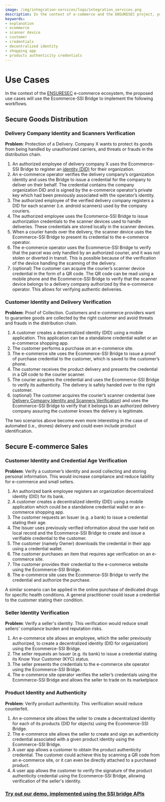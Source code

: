 ```yaml
---
image: /img/integration-services/logo/integration_services.png
description: In the context of e-commerce and the ENSURESEC project, you can use the SSI-Bridge to verify identities for products, customer, sellers, and clients.   
keywords:
- explanation
- ecommerce
- scanner device
- customer
- credentials
- decentralized identity
- shopping app
- products authenticity credentials
---
```

# Use Cases

In the context of the [ENSURESEC](https://www.ensuresec.eu/) e-commerce ecosystem, the proposed use cases will use the
Ecommerce-SSI Bridge to implement the following workflows.

## Secure Goods Distribution

### Delivery Company Identity and Scanners Verification

**Problem**: Protection of a Delivery. Company X wants to protect its goods from being handled by unauthorized carriers,
and threats or frauds in the distribution chain.

1. An authorized employee of delivery company X uses the Ecommerce-SSI Bridge to register
   an [identity (DID)](https://wiki.iota.org/identity.rs/decentralized_identifiers/overview) for their organization.
2. An e-commerce operator verifies the delivery company’s organization identity and uses the Bridge to issue a
   credential for the company to deliver on their behalf. The credential contains the company organization DID and is
   signed by the e-commerce operator’s private key which had been previously associated with the operator’s identity.
3. The authorized employee of the verified delivery company registers a DID for each scanner (i.e. android scanners)
   used by the company couriers.
4. The authorized employee uses the Ecommerce-SSI Bridge to issue authorization credentials to the scanner devices used
   to handle deliveries. These credentials are stored locally in the scanner devices.
5. When a courier hands over the delivery, the scanner device uses the Ecommerce-SSI Bridge to present its credential to
   the e-commerce operator.
6. The e-commerce operator uses the Ecommerce-SSI Bridge to verify that the parcel was only handled by an authorized
   courier, and it was not stolen or diverted in transit. This is possible because of the verification of the device
   handling the scanning of the delivery.
7. (optional) The customer can acquire the courier’s scanner device credential in the form of a QR code. The QR code
   can be read using a mobile phone and the Ecommerce-SSI Bridge to verify that the scanner device belongs to a delivery
   company authorized by the e-commerce operator. This allows for verifying authentic deliveries.

### Customer Identity and Delivery Verification

**Problem**: Proof of Collection. Customers and e-commerce providers want to guarantee goods are collected by the right
customer and avoid threats and frauds in the distribution chain.

1. A customer creates a decentralized identity (DID) using a mobile application. This application can be a standalone
   credential wallet or an e-commerce shopping app.
2. The customer performs a purchase on an e-commerce site.
3. The e-commerce site uses the Ecommerce-SSI Bridge to issue a proof of purchase credential to the customer, which is
   saved to the customer’s phone.
4. The customer receives the product delivery and presents the credential in a QR code to the courier scanner.
5. The courier acquires the credential and uses the Ecommerce-SSI Bridge to verify its authenticity. The delivery is safely
   handed over to the right customer.
6. (optional) The customer acquires the courier’s scanner credential (see [ Delivery Company Identity and Scanners Verification]( #delivery-company-identity-and-scanners-verification))
   and uses the Ecommerce-SSI Bridge to verify that it belongs to an authorized delivery company assuring the customer
   knows the delivery is legitimate.

The two scenarios above become even more interesting in the case of automated (i.e., drones) delivery and could even
include product identification.

## Secure E-commerce Sales

### Customer Identity and Credential Age Verification

**Problem**: Verify a customer’s identity and avoid collecting and storing personal information. This would increase
compliance and reduce liability for e-commerce and small sellers.

1. An authorized bank employee registers an organization decentralized identity (DID) for its bank.
2. A customer creates a decentralized identity (DID) using a mobile application which could be a standalone credential
   wallet or an e-commerce shopping app.
3. The customer requests an Issuer (e.g. a bank) to issue a credential stating their age.
4. The Issuer uses previously verified information about the user held on local record and the Ecommerce-SSI Bridge to
   create and issue a verifiable credential to the customer.
5. The customer (namely Owner) downloads the credential in their app using a credential wallet.
6. The customer purchases an item that requires age verification on an e-commerce site.
7. The customer provides their credential to the e-commerce website using the Ecommerce-SSI Bridge.
8. The e-commerce site uses the Ecommerce-SSI Bridge to verify the credential and authorize the purchase.

A similar scenario can be applied in the online purchase of dedicated drugs for specific health conditions. A general practitioner could
issue a credential to the customer stating their condition.

### Seller Identity Verification

**Problem**: Verify a seller's identity. This verification would reduce small sellers' compliance burden and reputation
risks.

1. An e-commerce site allows an employee, which the seller previously authorized, to create a decentralized identity (DID
   for organization) using the Ecommerce-SSI Bridge.
2. The seller requests an Issuer (e.g. its bank) to issue a credential stating its Know Your Customer (KYC) status.
3. The seller presents the credentials to the e-commerce site operator using the Ecommerce-SSI Bridge.
4. The e-commerce site operator verifies the seller’s credentials using the Ecommerce-SSI Bridge and allows the seller
   to trade on its marketplace

### Product Identity and Authenticity

**Problem**: Verify product authenticity. This verification would reduce counterfeit.

1. An e-commerce site allows the seller to create a decentralized identity for each of its products (DID for objects)
   using the Ecommerce-SSI Bridge.
2. The e-commerce site allows the seller to create and sign an authenticity credential associated with a given product
   identity using the Ecommerce-SSI Bridge.
3. A user app allows a customer to obtain the product authenticity credential. The customer could achieve this by
   scanning a QR code from an e-commerce site, or it can even be directly attached to a purchased product.
4. A user app allows the customer to verify the signature of the product authenticity credential using the Ecommerce-SSI
   Bridge, allowing verification of the seller's identity.

### [Try out our demo, implemented using the SSI bridge APIs](https://eshop-poc.solutions.iota.org/)